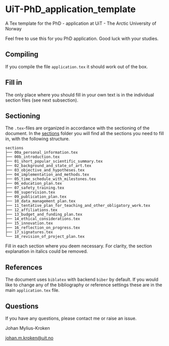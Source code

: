 # UiT-PhD_application_template
A Tex template for the PhD - application at UiT -  The Arctic University of Norway

Feel free to use this for you PhD application. Good luck with your studies.

## Compiling
If you compile the file `application.tex` it should work out of the box.

## Fill in
The only place where you should fill in your own text is in the individual section files (see next subsection). 

## Sectioning

The `.tex`-files are organized in accordance with the sectioning of the document. In the [sections](sections/) folder you will find all the sections you need to fill in, with the following structure. 

    sections
    ├── 00a_personal_information.tex
    ├── 00b_introduction.tex
    ├── 01_short_popular_scientific_summary.tex
    ├── 02_background_and_state_of_art.tex
    ├── 03_objective_and_hypotheses.tex
    ├── 04_implementation_and_methods.tex
    ├── 05_time_schedule_with_milestones.tex
    ├── 06_education_plan.tex
    ├── 07_safety_training.tex
    ├── 08_supervision.tex
    ├── 09_publication_plan.tex
    ├── 10_data_management_plan.tex
    ├── 11_tentative_plan_for_teaching_and_other_obligatory_work.tex
    ├── 12_affiliations.tex
    ├── 13_budget_and_funding_plan.tex
    ├── 14_ethical_considerations.tex
    ├── 15_innovation.tex
    ├── 16_reflection_on_progress.tex
    ├── 17_signatures.tex
    └── 18_revision_of_project_plan.tex


Fill in each section where you deem necessary. For clarity, the section explanation in italics could be removed. 

## References
The document uses `biblatex` with backend `biber` by default. If you would like to change any of the bibliography or reference settings these are in the main `application.tex` file. 

## Questions
If you have any questions, please contact me or raise an issue. 

Johan Mylius-Kroken

johan.m.kroken@uit.no
